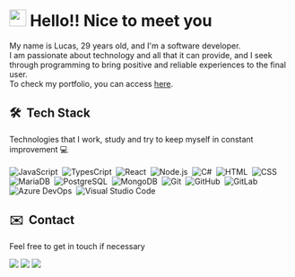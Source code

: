 
<h1 align="left"><img src="https://raw.githubusercontent.com/kaueMarques/kaueMarques/master/hi.gif" height="30px"> Hello!! Nice to meet you</h1>

My name is Lucas, 29 years old, and I'm a software developer.
<br>
I am passionate about technology and all that it can provide, and I seek through programming to bring positive and reliable experiences to the final user.
<br>
To check my portfolio, you can access <a href="https://www.lucasfmachado.me" target="_blank">here</a>.

## :hammer_and_wrench: &nbsp;Tech Stack
Technologies that I work, study and try to keep myself in constant improvement :computer:
<br><br>
![JavaScript](https://img.shields.io/badge/-JavaScript-05122A?style=flat&logo=javascript)&nbsp;
![TypesCript](https://img.shields.io/badge/-TypeScript-05122A?style=flat&logo=typescript)&nbsp;
![React](https://img.shields.io/badge/-React-05122A?style=flat&logo=react)&nbsp;
![Node.js](https://img.shields.io/badge/-Node.js-05122A?style=flat&logo=node.js)&nbsp;
![C#](https://img.shields.io/badge/-CSharp-05122A?style=flat&logo=csharp)&nbsp;
![HTML](https://img.shields.io/badge/-HTML-05122A?style=flat&logo=HTML5)&nbsp;
![CSS](https://img.shields.io/badge/-CSS-05122A?style=flat&logo=CSS3&logoColor=1572B6)&nbsp;
![MariaDB](https://img.shields.io/badge/-MariaDB-05122A?style=flat&logo=mariadb)&nbsp;
![PostgreSQL](https://img.shields.io/badge/-PostgreSQL-05122A?style=flat&logo=postgresql)&nbsp;
![MongoDB](https://img.shields.io/badge/-MongoDB-05122A?style=flat&logo=mongodb)&nbsp;
![Git](https://img.shields.io/badge/-Git-05122A?style=flat&logo=git)&nbsp;
![GitHub](https://img.shields.io/badge/-GitHub-05122A?style=flat&logo=github)&nbsp;
![GitLab](https://img.shields.io/badge/-GitLab-05122A?style=flat&logo=gitlab)&nbsp;
![Azure DevOps](https://img.shields.io/badge/-Azure%20DevOps-05122A?style=flat&logo=azuredevops)&nbsp;
![Visual Studio Code](https://img.shields.io/badge/-Visual%20Studio%20Code-05122A?style=flat&logo=visual-studio-code&logoColor=007ACC)&nbsp;

## :envelope: &nbsp;Contact
Feel free to get in touch if necessary
<div>
  <a href = "mailto:lucas.fmachado19@gmail.com"><img src="https://img.shields.io/badge/-Gmail-%23333?style=for-the-badge&logo=gmail&logoColor=white" target="_blank"></a>
  <a href="https://www.linkedin.com/in/lucas-flores-machado" target="_blank"><img src="https://img.shields.io/badge/-LinkedIn-%230077B5?style=for-the-badge&logo=linkedin&logoColor=white" target="_blank"></a>
  <a href="https://www.lucasfmachado.me" target="_blank"><img src="https://img.shields.io/badge/-Portfolio-%f44336?style=for-the-badge&logo=aboutdotme&logoColor=white" target="_blank"></a>
</div>
